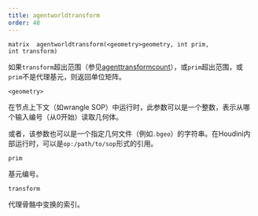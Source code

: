 ```yaml
---
title: agentworldtransform
order: 48
---
```

`matrix  agentworldtransform(<geometry>geometry, int prim, int transform)`

如果`transform`超出范围（参见[agenttransformcount](agenttransformcount.html "返回代理基元骨骼中的变换数量")），或`prim`超出范围，或`prim`不是代理基元，则返回单位矩阵。

`<geometry>`

在节点上下文（如wrangle SOP）中运行时，此参数可以是一个整数，表示从哪个输入编号（从0开始）读取几何体。

或者，该参数也可以是一个指定几何文件（例如`.bgeo`）的字符串。在Houdini内部运行时，可以是`op:/path/to/sop`形式的引用。

`prim`

基元编号。

`transform`

代理骨骼中变换的索引。